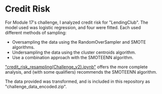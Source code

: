 # Credit Risk

For Module 17's challenge, I analyzed credit risk for "LendingClub". The model used was logistic regression, and four were fitted. Each used different methods of sampling:
* Oversampling the data using the RandomOverSampler and SMOTE algorithms.
* Undersampling the data using the cluster centroids algorithm.
* Use a combination approach with the SMOTEENN algorithm.

["credit_risk_resampling(Challenge_v2).ipynb"](credit_risk_resampling(Challenge_v2).ipynb) offers the more complete analysis, and (with some qualifiers) recommends the SMOTEENN algorithm.

The data provided was transformed, and is included in this repository as "challenge_data_encoded.zip".
